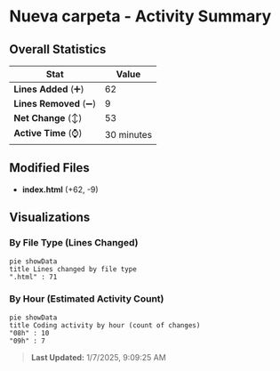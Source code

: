 # Nueva carpeta - Activity Summary 

## Overall Statistics

| Stat                   | Value                                                             |
| ---------------------- | ----------------------------------------------------------------- |
| **Lines Added** (➕)   | 62                                          |
| **Lines Removed** (➖) | 9                                        |
| **Net Change** (↕)    | 53                |
| **Active Time** (⌚)   | 30 minutes |


## Modified Files
- **index.html** (+62, -9)

## Visualizations

### By File Type (Lines Changed)

```mermaid
pie showData
title Lines changed by file type
".html" : 71
```

### By Hour (Estimated Activity Count)

```mermaid
pie showData
title Coding activity by hour (count of changes)
"08h" : 10
"09h" : 7
```


> **Last Updated:** 1/7/2025, 9:09:25 AM